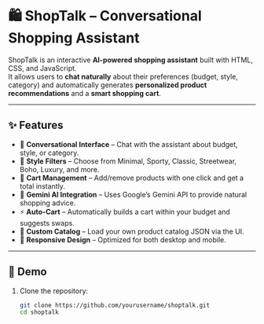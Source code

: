 # 🛍️ ShopTalk – Conversational Shopping Assistant

ShopTalk is an interactive **AI-powered shopping assistant** built with HTML, CSS, and JavaScript.  
It allows users to **chat naturally** about their preferences (budget, style, category) and automatically generates **personalized product recommendations** and a **smart shopping cart**.  

---

## ✨ Features
- 💬 **Conversational Interface** – Chat with the assistant about budget, style, or category.
- 🎨 **Style Filters** – Choose from Minimal, Sporty, Classic, Streetwear, Boho, Luxury, and more.
- 🛒 **Cart Management** – Add/remove products with one click and get a total instantly.
- 🤖 **Gemini AI Integration** – Uses Google’s Gemini API to provide natural shopping advice.
- ⚡ **Auto-Cart** – Automatically builds a cart within your budget and suggests swaps.
- 📂 **Custom Catalog** – Load your own product catalog JSON via the UI.
- 📱 **Responsive Design** – Optimized for both desktop and mobile.

---

## 🚀 Demo
1. Clone the repository:
   ```bash
   git clone https://github.com/yourusername/shoptalk.git
   cd shoptalk
